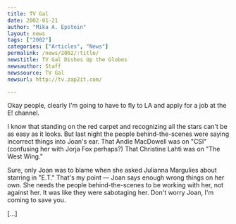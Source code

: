 ```yaml
---
title: TV Gal
date: 2002-01-21
author: "Mika A. Epstein"
layout: news
tags: ["2002"]
categories: ["Articles", "News"]
permalink: /news/2002/:title/
newstitle: TV Gal Dishes Up the Globes  
newsauthor: Staff  
newssource: TV Gal  
newsurl: http://tv.zap2it.com/  

---
```


Okay people, clearly I'm going to have to fly to LA and apply for a job at the E! channel.

I know that standing on the red carpet and recognizing all the stars can't be as easy as it looks. But last night the people behind-the-scenes were saying incorrect things into Joan's ear. That Andie MacDowell was on "CSI" (confusing her with Jorja Fox perhaps?) That Christine Lahti was on "The West Wing."

Sure, only Joan was to blame when she asked Julianna Margulies about starring in "E.T." That's my point &#8212; Joan says enough wrong things on her own. She needs the people behind-the-scenes to be working with her, not against her. It was like they were sabotaging her. Don't worry Joan, I'm coming to save you.

[...]

